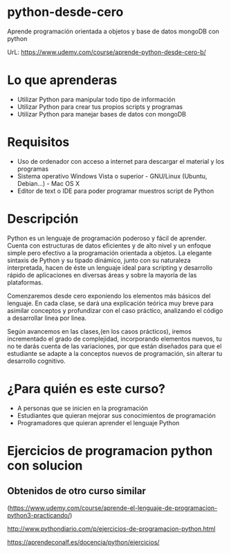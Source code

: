 # python-desde-cero
Aprende programación orientada a objetos y base de datos mongoDB con python

UrL: https://www.udemy.com/course/aprende-python-desde-cero-b/

# Lo que aprenderas
* Utilizar Python para manipular todo tipo de información
* Utilizar Python para crear tus propios scripts y programas
* Utilizar Python para manejar bases de datos con mongoDB

# Requisitos
* Uso de ordenador con acceso a internet para descargar el material y los programas
* Sistema operativo Windows Vista o superior - GNU/Linux (Ubuntu, Debian...) - Mac OS X
* Editor de text o IDE para poder programar muestros script de Python

# Descripción
Python es un lenguaje de programación poderoso y fácil de aprender. Cuenta con estructuras de datos eficientes y de alto nivel y un enfoque simple pero efectivo a la programación orientada a objetos. La elegante sintaxis de Python y su tipado dinámico, junto con su naturaleza interpretada, hacen de éste un lenguaje ideal para scripting y desarrollo rápido de aplicaciones en diversas áreas y sobre la mayoría de las plataformas.

Comenzaremos desde cero exponiendo los elementos más básicos del lenguaje. En cada clase, se dará una explicación teórica muy breve para asimilar conceptos y profundizar con el caso práctico, analizando el código a desarrollar linea por linea.

Según avancemos en las clases,(en  los casos prácticos),  iremos incrementado el grado de complejidad,  incorporando elementos nuevos, tu no te darás cuenta de las variaciones, por que están diseñados para que el estudiante se adapte a la conceptos nuevos de programación, sin alterar tu desarrollo cognitivo.

# ¿Para quién es este curso?
* A personas que se inicien en la programación
* Estudiantes que quieran mejorar sus conocimientos de programación
* Programadores que quieran aprender el lenguaje Python

# Ejercicios de programacion python con solucion
## Obtenidos de otro curso similar
(https://www.udemy.com/course/aprende-el-lenguaje-de-programacion-python3-practicando/)

http://www.pythondiario.com/p/ejercicios-de-programacion-python.html

https://aprendeconalf.es/docencia/python/ejercicios/
